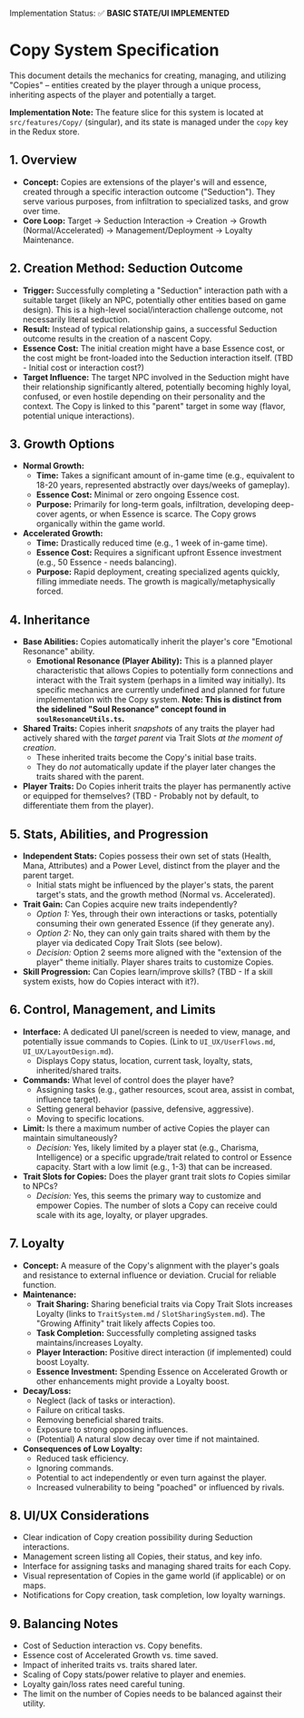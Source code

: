 Implementation Status: ✅ **BASIC STATE/UI IMPLEMENTED**

# Copy System Specification

This document details the mechanics for creating, managing, and utilizing "Copies" – entities created by the player through a unique process, inheriting aspects of the player and potentially a target.

**Implementation Note:** The feature slice for this system is located at `src/features/Copy/` (singular), and its state is managed under the `copy` key in the Redux store.

## 1. Overview

*   **Concept:** Copies are extensions of the player's will and essence, created through a specific interaction outcome ("Seduction"). They serve various purposes, from infiltration to specialized tasks, and grow over time.
*   **Core Loop:** Target -> Seduction Interaction -> Creation -> Growth (Normal/Accelerated) -> Management/Deployment -> Loyalty Maintenance.

## 2. Creation Method: Seduction Outcome

*   **Trigger:** Successfully completing a "Seduction" interaction path with a suitable target (likely an NPC, potentially other entities based on game design). This is a high-level social/interaction challenge outcome, not necessarily literal seduction.
*   **Result:** Instead of typical relationship gains, a successful Seduction outcome results in the creation of a nascent Copy.
*   **Essence Cost:** The initial creation might have a base Essence cost, or the cost might be front-loaded into the Seduction interaction itself. (TBD - Initial cost or interaction cost?)
*   **Target Influence:** The target NPC involved in the Seduction might have their relationship significantly altered, potentially becoming highly loyal, confused, or even hostile depending on their personality and the context. The Copy is linked to this "parent" target in some way (flavor, potential unique interactions).

## 3. Growth Options

*   **Normal Growth:**
    *   **Time:** Takes a significant amount of in-game time (e.g., equivalent to 18-20 years, represented abstractly over days/weeks of gameplay).
    *   **Essence Cost:** Minimal or zero ongoing Essence cost.
    *   **Purpose:** Primarily for long-term goals, infiltration, developing deep-cover agents, or when Essence is scarce. The Copy grows organically within the game world.
*   **Accelerated Growth:**
    *   **Time:** Drastically reduced time (e.g., 1 week of in-game time).
    *   **Essence Cost:** Requires a significant upfront Essence investment (e.g., 50 Essence - needs balancing).
    *   **Purpose:** Rapid deployment, creating specialized agents quickly, filling immediate needs. The growth is magically/metaphysically forced.

## 4. Inheritance

*   **Base Abilities:** Copies automatically inherit the player's core "Emotional Resonance" ability.
    *   **Emotional Resonance (Player Ability):** This is a planned player characteristic that allows Copies to potentially form connections and interact with the Trait system (perhaps in a limited way initially). Its specific mechanics are currently undefined and planned for future implementation with the Copy system. **Note: This is distinct from the sidelined "Soul Resonance" concept found in `soulResonanceUtils.ts`.**
*   **Shared Traits:** Copies inherit *snapshots* of any traits the player had actively shared with the *target parent* via Trait Slots *at the moment of creation*.
    *   These inherited traits become the Copy's initial base traits.
    *   They do *not* automatically update if the player later changes the traits shared with the parent.
*   **Player Traits:** Do Copies inherit traits the player has permanently active or equipped for themselves? (TBD - Probably not by default, to differentiate them from the player).

## 5. Stats, Abilities, and Progression

*   **Independent Stats:** Copies possess their own set of stats (Health, Mana, Attributes) and a Power Level, distinct from the player and the parent target.
    *   Initial stats might be influenced by the player's stats, the parent target's stats, and the growth method (Normal vs. Accelerated).
*   **Trait Gain:** Can Copies acquire new traits independently?
    *   *Option 1:* Yes, through their own interactions or tasks, potentially consuming their own generated Essence (if they generate any).
    *   *Option 2:* No, they can only gain traits shared with them by the player via dedicated Copy Trait Slots (see below).
    *   *Decision:* Option 2 seems more aligned with the "extension of the player" theme initially. Player shares traits to customize Copies.
*   **Skill Progression:** Can Copies learn/improve skills? (TBD - If a skill system exists, how do Copies interact with it?).

## 6. Control, Management, and Limits

*   **Interface:** A dedicated UI panel/screen is needed to view, manage, and potentially issue commands to Copies. (Link to `UI_UX/UserFlows.md`, `UI_UX/LayoutDesign.md`).
    *   Displays Copy status, location, current task, loyalty, stats, inherited/shared traits.
*   **Commands:** What level of control does the player have?
    *   Assigning tasks (e.g., gather resources, scout area, assist in combat, influence target).
    *   Setting general behavior (passive, defensive, aggressive).
    *   Moving to specific locations.
*   **Limit:** Is there a maximum number of active Copies the player can maintain simultaneously?
    *   *Decision:* Yes, likely limited by a player stat (e.g., Charisma, Intelligence) or a specific upgrade/trait related to control or Essence capacity. Start with a low limit (e.g., 1-3) that can be increased.
*   **Trait Slots for Copies:** Does the player grant trait slots *to* Copies similar to NPCs?
    *   *Decision:* Yes, this seems the primary way to customize and empower Copies. The number of slots a Copy can receive could scale with its age, loyalty, or player upgrades.

## 7. Loyalty

*   **Concept:** A measure of the Copy's alignment with the player's goals and resistance to external influence or deviation. Crucial for reliable function.
*   **Maintenance:**
    *   **Trait Sharing:** Sharing beneficial traits via Copy Trait Slots increases Loyalty (links to `TraitSystem.md` / `SlotSharingSystem.md`). The "Growing Affinity" trait likely affects Copies too.
    *   **Task Completion:** Successfully completing assigned tasks maintains/increases Loyalty.
    *   **Player Interaction:** Positive direct interaction (if implemented) could boost Loyalty.
    *   **Essence Investment:** Spending Essence on Accelerated Growth or other enhancements might provide a Loyalty boost.
*   **Decay/Loss:**
    *   Neglect (lack of tasks or interaction).
    *   Failure on critical tasks.
    *   Removing beneficial shared traits.
    *   Exposure to strong opposing influences.
    *   (Potential) A natural slow decay over time if not maintained.
*   **Consequences of Low Loyalty:**
    *   Reduced task efficiency.
    *   Ignoring commands.
    *   Potential to act independently or even turn against the player.
    *   Increased vulnerability to being "poached" or influenced by rivals.

## 8. UI/UX Considerations

*   Clear indication of Copy creation possibility during Seduction interactions.
*   Management screen listing all Copies, their status, and key info.
*   Interface for assigning tasks and managing shared traits for each Copy.
*   Visual representation of Copies in the game world (if applicable) or on maps.
*   Notifications for Copy creation, task completion, low loyalty warnings.

## 9. Balancing Notes

*   Cost of Seduction interaction vs. Copy benefits.
*   Essence cost of Accelerated Growth vs. time saved.
*   Impact of inherited traits vs. traits shared later.
*   Scaling of Copy stats/power relative to player and enemies.
*   Loyalty gain/loss rates need careful tuning.
*   The limit on the number of Copies needs to be balanced against their utility.
